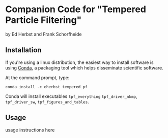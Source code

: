 Companion Code for "Tempered Particle Filtering"
================================================
by Ed Herbst and Frank Schorfheide


Installation
------------
If you're using a linux distribution, the easiest way to install software is using [Conda](http://www.continuum.io/downloads), a packaging tool which helps disseminate scientific software. 

At the command prompt, type: 

```
conda install -c eherbst tempered_pf
```

Conda will install executables `tpf_everything` `tpf_driver_nkmp`, `tpf_driver_sw`, `tpf_figures_and_tables`.



Usage
-----
usage instructions here



